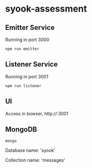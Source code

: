 # syook-assessment

## Emitter Service
Running in port 3000

`npm run emitter`

## Listener Service
Running in port 3001

`npm run listener`

## UI
Access in bowser, http://<ip-address>:3001

## MongoDB
`mongo`

  Database name: 'syook'

  Collection name: 'messages'
